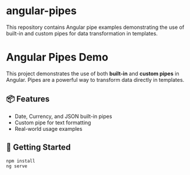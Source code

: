 # angular-pipes
This repository contains Angular pipe examples demonstrating the use of built-in and custom pipes for data transformation in templates.

# Angular Pipes Demo

This project demonstrates the use of both **built-in** and **custom pipes** in Angular. Pipes are a powerful way to transform data directly in templates.

## 📦 Features

- Date, Currency, and JSON built-in pipes
- Custom pipe for text formatting
- Real-world usage examples

## 🚀 Getting Started

```bash
npm install
ng serve

